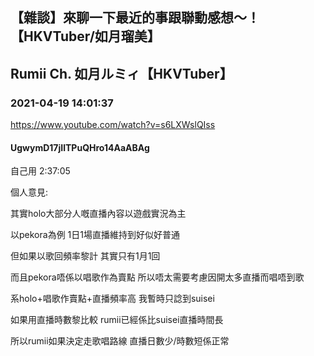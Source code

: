 ## 【雜談】來聊一下最近的事跟聯動感想～！【HKVTuber/如月瑠美】
## Rumii Ch. 如月ルミィ【HKVTuber】
### 2021-04-19 14:01:37
https://www.youtube.com/watch?v=s6LXWslQIss
#### UgwymD17jIlTPuQHro14AaABAg
自己用 2:37:05



個人意見: 

其實holo大部分人嘅直播內容以遊戲實況為主 

以pekora為例 1日1場直播維持到好似好普通 

但如果以歌回頻率黎計 其實只有1月1回

而且pekora唔係以唱歌作為賣點 所以唔太需要考慮因開太多直播而唱唔到歌



系holo+唱歌作賣點+直播頻率高 我暫時只諗到suisei

如果用直播時數黎比較 rumii已經係比suisei直播時間長



所以rumii如果決定走歌唱路線 直播日數少/時數短係正常

